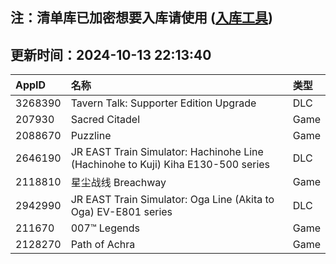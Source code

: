 ## 注：清单库已加密想要入库请使用 ([入库工具](https://github.com/BlankTMing/ManifestAutoUpdate/releases))

## 更新时间：2024-10-13 22:13:40
| AppID | 名称 | 类型  |
| :-------------------- | :----------------------------- | :----------- |
| 3268390 | Tavern Talk: Supporter Edition Upgrade| DLC |
| 207930 | Sacred Citadel| Game |
| 2088670 | Puzzline| Game |
| 2646190 | JR EAST Train Simulator: Hachinohe Line (Hachinohe to Kuji) Kiha E130-500 series| DLC |
| 2118810 | 星尘战线 Breachway| Game |
| 2942990 | JR EAST Train Simulator: Oga Line (Akita to Oga) EV-E801 series| DLC |
| 211670 | 007™ Legends| Game |
| 2128270 | Path of Achra| Game |
